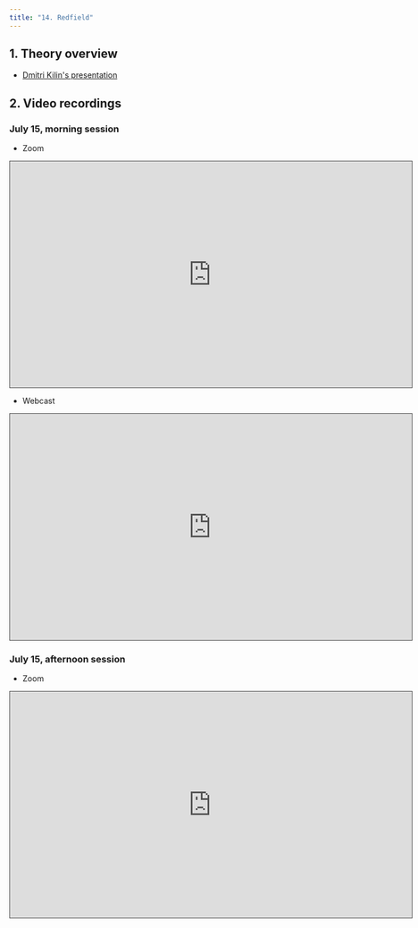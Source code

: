 ```yaml
---
title: "14. Redfield"
---
```



## 1. Theory overview

* [Dmitri Kilin's presentation](../files/DmitriKilin/overview.pdf)


## 2. Video recordings

### July 15, morning session

* Zoom

<iframe src="https://ub.hosted.panopto.com/Panopto/Pages/Embed.aspx?id=7d162dc7-5800-4447-8386-aed30117e56d
&autoplay=false&offerviewer=true&showtitle=true&showbrand=true&captions=false&interactivity=all" height="405" width="720" 
style="border: 1px solid #464646;" allowfullscreen allow="autoplay"></iframe>

* Webcast

<iframe src="https://ub.hosted.panopto.com/Panopto/Pages/Embed.aspx?id=583e665b-65df-48ab-94cc-aeb50146f5d5
&autoplay=false&offerviewer=true&showtitle=true&showbrand=true&captions=false&interactivity=all" height="405" width="720" 
style="border: 1px solid #464646;" allowfullscreen allow="autoplay"></iframe>


### July 15, afternoon session

* Zoom

<iframe src="https://ub.hosted.panopto.com/Panopto/Pages/Embed.aspx?id=ff718b50-86c0-427b-b831-aed3015224d2
&autoplay=false&offerviewer=true&showtitle=true&showbrand=true&captions=false&interactivity=all" height="405" width="720" 
style="border: 1px solid #464646;" allowfullscreen allow="autoplay"></iframe>
